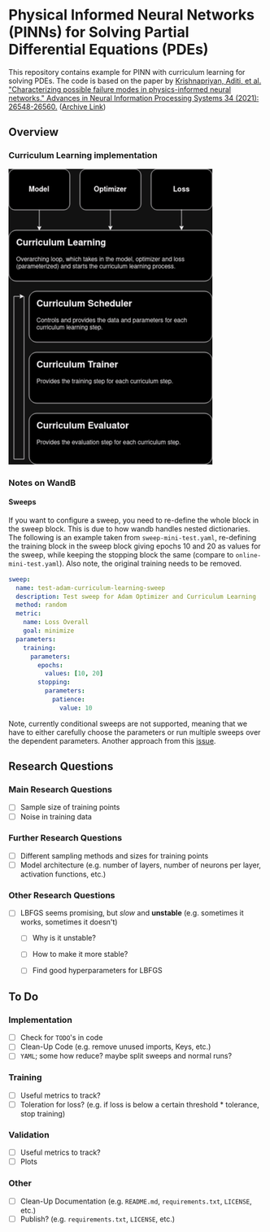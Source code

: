 # Physical Informed Neural Networks (PINNs) for Solving Partial Differential Equations (PDEs)

This repository contains example for PINN with curriculum learning for solving PDEs. The code is based on the paper by [Krishnapriyan, Aditi, et al. "Characterizing possible failure modes in physics-informed neural networks." Advances in Neural Information Processing Systems 34 (2021): 26548-26560.](https://proceedings.neurips.cc/paper/2021/file/df438e5206f31600e6ae4af72f2725f1-Paper.pdf) ([Archive Link](https://arxiv.org/abs/2109.01050))

## Overview

### Curriculum Learning implementation

![curriculum_learning](doc/img/curriculum_loop.drawio.png)

### Notes on WandB

#### Sweeps

If you want to configure a sweep, you need to re-define the whole block in the sweep block. This is due to how wandb handles nested dictionaries. 
The following is an example taken from `sweep-mini-test.yaml`, re-defining the training block in the sweep block giving epochs 10 and 20 as values for the sweep, while keeping the stopping block the same (compare to `online-mini-test.yaml`). Also note, the original training needs to be removed.

```yaml
sweep:
  name: test-adam-curriculum-learning-sweep
  description: Test sweep for Adam Optimizer and Curriculum Learning
  method: random
  metric:
    name: Loss Overall
    goal: minimize
  parameters:
    training:
      parameters:
        epochs:
          values: [10, 20]
        stopping:
          parameters:
            patience:
              value: 10
```

Note, currently conditional sweeps are not supported, meaning that we have to either carefully choose the parameters or run multiple sweeps over the dependent parameters. Another approach from this [issue](https://github.com/wandb/wandb/issues/1487).

## Research Questions

### Main Research Questions

- [ ] Sample size of training points
- [ ] Noise in training data

### Further Research Questions

- [ ] Different sampling methods and sizes for training points
- [ ] Model architecture (e.g. number of layers, number of neurons per layer, activation functions, etc.)

### Other Research Questions

- [ ] LBFGS seems promising, but *slow* and **unstable** (e.g. sometimes it works, sometimes it doesn't)
  - [ ] Why is it unstable?
  - [ ] How to make it more stable?
  - [ ] Find good hyperparameters for LBFGS


## To Do

### Implementation

- [ ] Check for `TODO`'s in code
- [ ] Clean-Up Code (e.g. remove unused imports, Keys, etc.)
- [ ] `YAML`; some how reduce? maybe split sweeps and normal runs?

### Training

- [ ] Useful metrics to track?
- [ ] Toleration for loss? (e.g. if loss is below a certain threshold * tolerance, stop training)

### Validation

- [ ] Useful metrics to track?
- [ ] Plots

### Other

- [ ] Clean-Up Documentation (e.g. `README.md`, `requirements.txt`, `LICENSE`, etc.)
- [ ] Publish? (e.g. `requirements.txt`, `LICENSE`, etc.)
